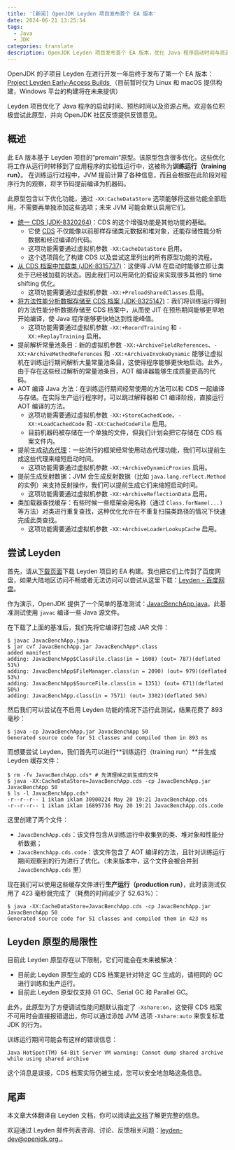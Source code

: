 ```yaml
---
title: '[新闻] OpenJDK Leyden 项目发布首个 EA 版本'
date: 2024-06-21 13:25:54
tags:
  - Java
  - JDK
categories: translate
description: OpenJDK Leyden 项目发布首个 EA 版本，优化 Java 程序启动时间与资源占用
---
```


OpenJDK 的子项目 Leyden 在进行开发一年后终于发布了第一个 EA 版本：[Project Leyden Early-Access Builds
](https://jdk.java.net/leyden/)（目前暂时仅为 Linux 和 macOS 提供构建，Windows 平台的构建将在未来提供）

Leyden 项目优化了 Java 程序的启动时间、预热时间以及资源占用。欢迎各位积极尝试此原型，并向 OpenJDK 社区反馈提供反馈意见。

## 概述

此 EA 版本基于 Leyden 项目的“premain”原型。该原型包含很多优化，这些优化将工作从运行时转移到了应用程序的实验性运行中，这被称为**训练运行（training run）**。 在训练运行过程中，JVM 提前计算了各种信息，而且会根据在此阶段对程序行为的观察，将字节码提前编译为机器码。

此原型包含以下优化功能，通过 `-XX:CacheDataStore` 选项能够将这些功能全部启用，不需要再单独添加这些选项；未来 JVM 可能会默认启用它们。

* [统一 CDS (JDK-8320264)](https://openjdk.org/jeps/8320264)：CDS 的这个增强功能是其他功能的基础。
  * 它使 [CDS](https://docs.oracle.com/en/java/javase/22/vm/class-data-sharing.html) 不仅能像以前那样存储类元数据和堆对象，还能存储性能分析数据和经过编译的代码。
  * 这项功能需要通过虚拟机参数 `-XX:CacheDataStore` 启用。
  * 这个选项简化了构建 CDS 以及尝试这里列出的所有原型功能的流程。
* [从 CDS 档案中加载类 (JDK-8315737)](https://openjdk.org/jeps/8315737)：这使得 JVM 在启动时能够立即让类处于已经被加载的状态。因此我们可以用简化的假设来实现很多其他的 time shifting 优化。
  * 这项功能需要通过虚拟机参数 `-XX:+PreloadSharedClasses` 启用。
* [将方法性能分析数据存储至 CDS 档案 (JDK-8325147)](https://openjdk.org/jeps/8325147)：我们将训练运行得到的方法性能分析数据存储至 CDS 档案中，从而使 JIT 在预热期间能够更早地开始编译，使 Java 程序能够更快地达到性能峰值。
  * 这项功能需要通过虚拟机参数 `-XX:+RecordTraining` 和 `-XX:+ReplayTraining` 启用。
* 提前解析常量池条目：新的虚拟机参数 `-XX:+ArchiveFieldReferences`、`-XX:+ArchiveMethodReferences` 和 `-XX:+ArchiveInvokeDynamic` 能够让虚拟机在训练运行期间解析大量常量池条目，这使得程序能够更快地启动。此外，由于存在这些经过解析的常量池条目，AOT 编译器能够生成质量更高的代码。
* AOT 编译 Java 方法：在训练运行期间经常使用的方法可以和 CDS 一起编译与存储。在实际生产运行程序时，可以跳过解释器和 C1 编译阶段，直接运行 AOT 编译的方法。
  * 这项功能需要通过虚拟机参数 `-XX:+StoreCachedCode`、`-XX:+LoadCachedCode` 和 `-XX:CachedCodeFile` 启用。
  * 目前机器码被存储在一个单独的文件，但我们计划会把它存储在 CDS 档案文件内。
* 提前生成[动态代理](https://docs.oracle.com/en/java/javase/22/docs/api/java.base/java/lang/reflect/Proxy.html)：一些流行的框架经常使用动态代理功能，我们可以提前生成这些代理来缩短启动时间。
  * 这项功能需要通过虚拟机参数 `-XX:+ArchiveDynamicProxies` 启用。
* 提前生成反射数据：JVM 会生成反射数据（比如 `java.lang.reflect.Method` 的实例）来支持反射操作，我们可以提前生成它们来缩短启动时间。
  * 这项功能需要通过虚拟机参数 `-XX:+ArchiveReflectionData` 启用。
* 类加载器查找缓存：有些时候一些框架会用名称（通过 `Class.forName(...)` 等方法）对类进行重复查找，这种优化允许在不重复扫描类路径的情况下快速完成此类查找。
  * 这项功能需要通过虚拟机参数 `-XX:+ArchiveLoaderLookupCache` 启用。

## 尝试 Leyden

首先，请从[下载页面](https://jdk.java.net/leyden/)下载 Leyden 项目的 EA 构建。我也把它们上传到了百度网盘，如果大陆地区访问不畅或者无法访问可以尝试从这里下载：[Leyden - 百度网盘](https://pan.baidu.com/s/1mf5pMvisoU921O3rntr-hg?pwd=0000)。

作为演示，OpenJDK 提供了一个简单的基准测试：[JavacBenchApp.java](/assets/posts/2024-06-21-leyden-ea1-release-notes/JavacBenchApp.java)。此基准测试使用 `javac` 编译一些 Java 源文件。

在下载了上面的基准后，我们先将它编译打包成 JAR 文件：

```
$ javac JavacBenchApp.java
$ jar cvf JavacBenchApp.jar JavacBenchApp*.class
added manifest
adding: JavacBenchApp$ClassFile.class(in = 1608) (out= 787)(deflated 51%)
adding: JavacBenchApp$FileManager.class(in = 2090) (out= 979)(deflated 53%)
adding: JavacBenchApp$SourceFile.class(in = 1351) (out= 671)(deflated 50%)
adding: JavacBenchApp.class(in = 7571) (out= 3302)(deflated 56%)
```

然后我们可以尝试在不启用 Leyden 功能的情况下运行此测试，结果花费了 893 毫秒：

```
$ java -cp JavacBenchApp.jar JavacBenchApp 50
Generated source code for 51 classes and compiled them in 893 ms
```

而想要尝试 Leyden，我们首先可以进行**训练运行（training run）**并生成 Leyden 缓存文件：

```
$ rm -fv JavacBenchApp.cds* # 先清理掉之前生成的文件
$ java -XX:CacheDataStore=JavacBenchApp.cds -cp JavacBenchApp.jar JavacBenchApp 50
$ ls -l JavacBenchApp.cds*
-r--r--r-- 1 iklam iklam 30900224 May 20 19:21 JavacBenchApp.cds
-r--r--r-- 1 iklam iklam 16895736 May 20 19:21 JavacBenchApp.cds.code
```

这里创建了两个文件：

* `JavacBenchApp.cds`：该文件包含从训练运行中收集到的类、堆对象和性能分析数据；
* `JavacBenchApp.cds.code`：该文件包含了 AOT 编译的方法，且针对训练运行期间观察到的行为进行了优化。（未来版本中，这个文件会被合并到 `JavacBenchApp.cds` 里）

现在我们可以使用这些缓存文件进行**生产运行（production run）**，此时该测试仅用了 423 毫秒就完成了（耗费的时间减少了 52.63%）：

```
$ java -XX:CacheDataStore=JavacBenchApp.cds -cp JavacBenchApp.jar JavacBenchApp 50
Generated source code for 51 classes and compiled them in 423 ms
```

## Leyden 原型的局限性

目前此 Leyden 原型存在以下限制，它们可能会在未来被解决：

* 目前此 Leyden 原型生成的 CDS 档案是针对特定 GC 生成的，请相同的 GC 进行训练和生产运行。
* 目前此 Leyden 原型仅支持 G1 GC、Serial GC 和 Parallel GC。

此外，此原型为了方便调试性能问题默认指定了 `-Xshare:on`，这使得 CDS 档案不可用时会直接报错退出，你可以通过添加 JVM 选项 `-Xshare:auto` 来恢复标准 JDK 的行为。


训练运行期间可能会有这样的错误信息：

```
Java HotSpot(TM) 64-Bit Server VM warning: Cannot dump shared archive while using shared archive
```

这个消息是误报，CDS 档案实际仍被生成，您可以安全地忽略这条信息。

## 尾声

本文章大体翻译自 Leyden 文档，你可以阅读[此文档](https://github.com/openjdk/leyden/blob/premain/README.md)了解更完整的信息。

欢迎通过 Leyden 邮件列表咨询、讨论、反馈相关问题：[leyden-dev@openjdk.org.](https://mail.openjdk.org/mailman/listinfo/leyden-dev)。

